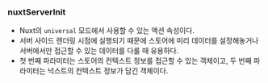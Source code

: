 ### nuxtServerInit
* Nuxt의 `universal` 모드에서 사용할 수 있는 액션 속성이다.
* 서버 사이드 렌더링 시점에 실행되기 때문에 스토어에 미리 데이터를 설정해놓거나 서버에서만 접근할 수 있는 데이터를 다룰 때 유용하다.
* 첫 번째 파라미터는 스토어의 컨텍스트 정보를 접근할 수 있는 객체이고, 두 번째 파라미터는 넉스트의 컨텍스트 정보가 담긴 객체이다.